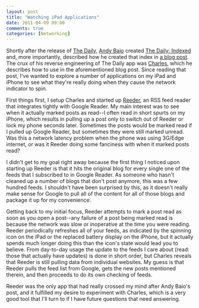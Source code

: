 ```yaml
---
layout: post
title: "Watching iPad Applications"
date: 2011-04-09 09:00
comments: true
categories: [Networking]
---
```

Shortly after the release of [The Daily](http://www.thedaily.com), [Andy Baio](http://waxy.org) created [The Daily: Indexed](http://thedailyindexed.tumblr.com) and, more importantly, described how he created that index in [a blog post](http://waxy.org/2011/02/how_i_indexed_the_daily/).  The crux of his reverse engineering of The Daily app was [Charles](http://www.charlesproxy.com), which he describes how to use in the aforementioned blog post.  Since reading that post, I've wanted to explore a number of applications on my iPad and iPhone to see what they're really doing when they cause the network indicator to spin.

First things first, I setup Charles and started up [Reeder](http://reederapp.com/), an RSS feed reader that integrates tightly with Google Reader.  My main interest was to see when it actually marked posts as read--I often read in short spurts on my iPhone, which results in pulling up a post only to switch out of Reeder or lock my phone seconds later.  Sometimes the posts would be marked read if I pulled up Google Reader, but sometimes they were still marked unread.  Was this a network latency problem when the phone was using 3G/Edge internet, or was it Reeder doing some fanciness with when it marked posts read?

I didn't get to my goal right away because the first thing I noticed upon starting up Reeder is that it hits the original blog for every single one of the feeds that I subscribed to in Google Reader.  As someone who hasn't cleaned up a number of blogs that don't post anymore, this was a few hundred feeds.  I shouldn't have been surprised by this, as it doesn't really make sense for Google to pull all of the content for all of those blogs and package it up for my convenience.

Getting back to my initial focus, Reeder attempts to mark a post read as soon as you open a post--any failure of a post being marked read is because the network was slow or inoperative at the time you were reading.  Reeder periodically refreshes all of your feeds, as indicated by the spinning icon on the iPad or the replaced battery display on the iPhone, but it actually spends much longer doing this than the icon's state would lead you to believe.  From day-to-day usage the update to the feeds I care about (read: those that actually have updates) is done in short order, but Charles reveals that Reeder is still pulling data from individual websites.  My guess is that Reeder pulls the feed list from Google, gets the new posts mentioned therein, and then proceeds to do its own checking of feeds.

Reeder was the only app that had really crossed my mind after Andy Baio's post, and it fulfilled my desire to experiment with Charles, which is a very good tool that I'll turn to if I have future questions that need answering.
